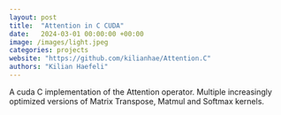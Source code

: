 ```yaml
---
layout: post
title:  "Attention in C CUDA"
date:   2024-03-01 00:00:00 +00:00
image: /images/light.jpeg
categories: projects
website: "https://github.com/kilianhae/Attention.C"
authors: "Kilian Haefeli"
---
```

A cuda C implementation of the Attention operator. Multiple increasingly optimized versions of Matrix Transpose, Matmul and Softmax kernels.
